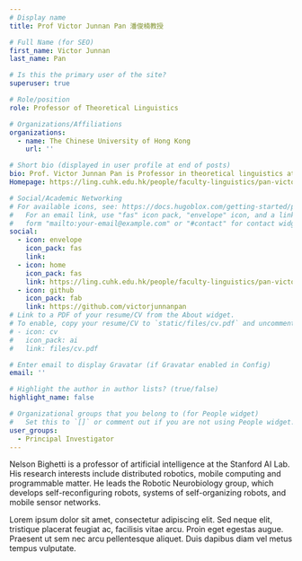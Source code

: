 ```yaml
---
# Display name
title: Prof Victor Junnan Pan 潘俊楠教授

# Full Name (for SEO)
first_name: Victor Junnan
last_name: Pan

# Is this the primary user of the site?
superuser: true

# Role/position
role: Professor of Theoretical Linguistics

# Organizations/Affiliations
organizations:
  - name: The Chinese University of Hong Kong
    url: ''

# Short bio (displayed in user profile at end of posts)
bio: Prof. Victor Junnan Pan is Professor in theoretical linguistics at the Department of Linguistics and Modern Languages of The Chinese University of Hong Kong. He was Head of Graduate Division of Linguistics at CUHK (2019-2024) and serves now as the chairperson of the department. He received his Maîtrise, Research Master and PhD from University of Nantes and Habilitation from University Paris Cité (U. Paris 7) in France. Prior to joining CUHK, he was an Associate Professor with tenure in theoretical linguistics at the University Paris Cité, habilitated for PhD students supervision, and a research staff member affiliated in Laboratoire de Linguisitique Formelle, and Chairperson of the Department of Chinese at U. Paris Cité. In 2017, Prof. Pan was elected as a Junior Member of the *Institut Universitaire de France* (法蘭西大學學院青年院士) and was elected as a full-time scientific researcher among university teachers to work in CNRS (Centre National de la Recherche Scientifique) from 2017 to 2018 and he received Doctoral Supervision and Research Award from the French government. Prof. Pan was appointed by the French Ministry of Higher Education and Research as scientific committee member of CNU (National Council for Universities) mainly in charge of qualification of new faculty members at the state level for the period 2011–2018. He also served as an executive committee member of the International Association of Chinese Linguistics (IACL) and of the European Association of Chinese Linguistics (EACL). Prof. Pan has published journal articles, book chapters and five research monographs both in French and in English including *Resumptivity in Mandarin Chinese: A Minimalist Account* (Mouton De Gruyter, 2016) and *Architecture of The Periphery in Chinese: Cartography and Minimalism* (Routledge, 2019). Prof. Pan also serves as anonymous reviewer for numerous prestigious international journals including *Linguistic Inquiry*, *Natural Language & Linguistic Theory*, *The Linguistic Review*, *Linguistics* and *Journal of East Asian Linguistics*.
Homepage: https://ling.cuhk.edu.hk/people/faculty-linguistics/pan-victor-junnan-personal-website/

# Social/Academic Networking
# For available icons, see: https://docs.hugoblox.com/getting-started/page-builder/#icons
#   For an email link, use "fas" icon pack, "envelope" icon, and a link in the
#   form "mailto:your-email@example.com" or "#contact" for contact widget.
social:
  - icon: envelope
    icon_pack: fas
    link: 
  - icon: home
    icon_pack: fas
    link: https://ling.cuhk.edu.hk/people/faculty-linguistics/pan-victor-junnan-personal-website/
  - icon: github
    icon_pack: fab
    link: https://github.com/victorjunnanpan
# Link to a PDF of your resume/CV from the About widget.
# To enable, copy your resume/CV to `static/files/cv.pdf` and uncomment the lines below.
# - icon: cv
#   icon_pack: ai
#   link: files/cv.pdf

# Enter email to display Gravatar (if Gravatar enabled in Config)
email: ''

# Highlight the author in author lists? (true/false)
highlight_name: false

# Organizational groups that you belong to (for People widget)
#   Set this to `[]` or comment out if you are not using People widget.
user_groups:
  - Principal Investigator
---
```


Nelson Bighetti is a professor of artificial intelligence at the Stanford AI Lab. His research interests include distributed robotics, mobile computing and programmable matter. He leads the Robotic Neurobiology group, which develops self-reconfiguring robots, systems of self-organizing robots, and mobile sensor networks.

Lorem ipsum dolor sit amet, consectetur adipiscing elit. Sed neque elit, tristique placerat feugiat ac, facilisis vitae arcu. Proin eget egestas augue. Praesent ut sem nec arcu pellentesque aliquet. Duis dapibus diam vel metus tempus vulputate.
